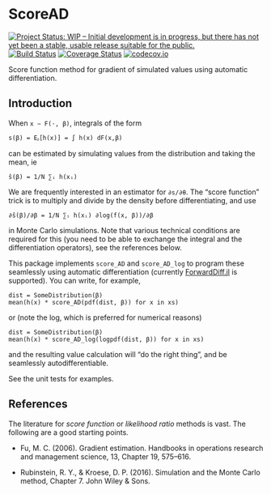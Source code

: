 # ScoreAD

[![Project Status: WIP – Initial development is in progress, but there has not yet been a stable, usable release suitable for the public.](http://www.repostatus.org/badges/latest/wip.svg)](http://www.repostatus.org/#wip)
[![Build Status](https://travis-ci.org/tpapp/ScoreAD.jl.svg?branch=master)](https://travis-ci.org/tpapp/ScoreAD.jl)
[![Coverage Status](https://coveralls.io/repos/tpapp/ScoreAD.jl/badge.svg?branch=master&service=github)](https://coveralls.io/github/tpapp/ScoreAD.jl?branch=master)
[![codecov.io](http://codecov.io/github/tpapp/ScoreAD.jl/coverage.svg?branch=master)](http://codecov.io/github/tpapp/ScoreAD.jl?branch=master)

Score function method for gradient of simulated values using automatic differentiation.

## Introduction

When `x ∼ F(⋅, β)`, integrals of the form

```
s(β) = Eᵦ[h(x)] = ∫ h(x) dF(x,β)
```

can be estimated by simulating values from the distribution and taking the mean, ie

```
ŝ(β) = 1/N ∑ᵢ h(xᵢ)
```

We are frequently interested in an estimator for `∂s/∂θ`. The “score function” trick is to multiply and divide by the density before differentiating, and use

```
∂ŝ(β)/∂β = 1/N ∑ᵢ h(xᵢ) ∂log(f(x, β))/∂β

```
in Monte Carlo simulations. Note that various technical conditions are required for this (you need to be able to exchange the integral and the differentiation operators), see the references below.

This package implements `score_AD` and `score_AD_log` to program these seamlessly using automatic differentiation (currently [ForwardDiff.jl](https://github.com/JuliaDiff/ForwardDiff.jl) is supported). You can write, for example,

```
dist = SomeDistribution(β)
mean(h(x) * score_AD(pdf(dist, β)) for x in xs)
```

or (note the log, which is preferred for numerical reasons)

```
dist = SomeDistribution(β)
mean(h(x) * score_AD_log(logpdf(dist, β)) for x in xs)
```

and the resulting value calculation will “do the right thing”, and be seamlessly autodifferentiable.

See the unit tests for examples.

## References

The literature for *score function* or *likelihood ratio* methods is vast. The following are a good starting points.

- Fu, M. C. (2006). Gradient estimation. Handbooks in operations research and management science, 13, Chapter 19, 575–616.

- Rubinstein, R. Y., & Kroese, D. P. (2016). Simulation and the Monte Carlo method, Chapter 7. John Wiley \& Sons.
